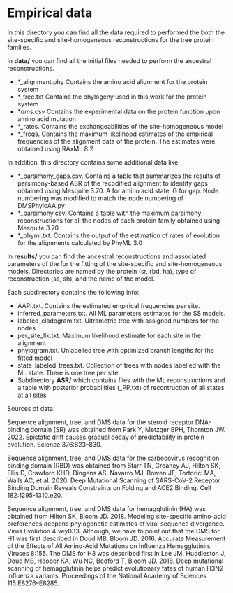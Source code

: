 # Empirical data

In this directory you can find all the data required to performed the both the
site-specific and site-homogeneous reconstructions for the tree protein families.

In **data/** you can find all the initial files needed to perform the ancestral
reconstructions. 


- \*_alignment.phy Contains the amino acid alignment for the protein system
- \*_tree.txt Contains the phylogeny used in this work for the protein system
- \*_dms_.csv Contains the experimental data on the protein function upon amino acid mutation
- *_rates. Contains the exchangeabilities of the site-homogeneous model
- *_freqs. Contains the maximum likelihood estimates of the empirical frequencies of the alignment data of the protein. The estimates were obtained using RAxML 8.2

In addition, this directory contains some additional data like:

- *_parsimony_gaps.csv. Contains a table that summarizes the results of parsimony-based ASR of the recodified alignment to identify gaps obtained using Mesquite 3.70. A for amino acid state, G for gap. Node numbering was modified to match the node numbering of DMSPhyloAA.py
- *_parsimony.csv. Contains a table with the maximum parsimony reconstructions for all the nodes of each protein family obtained using Mesquite 3.70.
- *_phyml.txt. Contains the output of the estimation of rates of evolution for the alignments calculated by PhyML 3.0


In **results/** you can find the ancestral reconstructions and associated 
parameters of the for the fitting of the site-specific and site-homogeneous
models. Directories are named by the protein (sr, rbd, ha), 
type of reconstruction (ss, sh), and the name of the model.

Each subdirectory contains the following info:

- AAPI.txt. Contains the estimated empirical frequencies per site. 
- inferred_parameters.txt. All ML parameters estimates for the SS models.
- labeled_cladogram.txt. Ultrametric tree with assigned numbers for the nodes
- per_site_llk.txt. Maximum likelihood estimate for each site in the alignment
- phylogram.txt. Unlabelled tree with optimized branch lengths for the fitted model 
- state_labeled_trees.txt. Collection of trees with nodes labelled with the ML state. There is one tree per site. 
- Subdirectory **ASR/** which contains files with the ML reconstructions and a table with posterior probabilities (_PP.txt) of recontruction of all states at all sites

Sources of data:

Sequence alignment, tree, and DMS data for the steroid receptor DNA-binding 
domain (SR) was obtained from Park Y, Metzger BPH, Thornton JW. 2022. Epistatic 
drift causes gradual decay of predictability in protein evolution. Science 
376:823–830.

Sequence alignment, tree, and DMS data for the sarbecovirus recognition binding 
domain (RBD) was obtained from Starr TN, Greaney AJ, Hilton SK, Ellis D, 
Crawford KHD, Dingens AS, Navarro MJ, Bowen JE, Tortorici MA, Walls AC, et al. 
2020. Deep Mutational Scanning of SARS-CoV-2 Receptor Binding Domain Reveals 
Constraints on Folding and ACE2 Binding. Cell 182:1295-1310.e20.

Sequence alignment, tree, and DMS data for hemagglutinin (HA) was obtained from 
Hilton SK, Bloom JD. 2018. Modeling site-specific amino-acid preferences deepens
phylogenetic estimates of viral sequence divergence. Virus Evolution 4:vey033.
Although, we have to point out that the DMS for H1 was first described in 
Doud MB, Bloom JD. 2016. Accurate Measurement of the Effects of All Amino-Acid 
Mutations on Influenza Hemagglutinin. Viruses 8:155. The DMS for H3 was described
first in Lee JM, Huddleston J, Doud MB, Hooper KA, Wu NC, Bedford T, Bloom JD. 
2018. Deep mutational scanning of hemagglutinin helps predict evolutionary fates 
of human H3N2 influenza variants. Proceedings of the National Academy of Sciences 
115:E8276–E8285.

